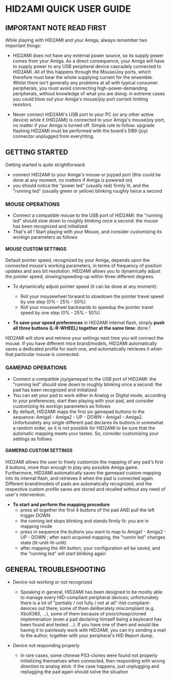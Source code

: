 # **HID2AMI QUICK USER GUIDE** 


## **IMPORTANT NOTE READ FIRST**

While playing with HID2AMI and your Amiga, always remember two important things:

- HID2AMI does not have any external power source, so its supply power comes from your Amiga. As a direct consequence, your Amiga will have to supply power to any USB peripheral device cascadely connected to HID2AMI. All of this happens through the Mouse/Joy ports, which therefore must bear the whole supplying current for the ensemble. Whilst there isn't generally any problems at all with typical consumer peripherals, you must avoid connecting high-power-demanding peripherals, without knowledge of what you are doing: in extreme cases you could blow out your Amiga's mouse/joy port current limiting resistors.

- Never connect HID2AMI's USB port to your PC (or any other active device) while it (HID2AMI) is connected to your Amiga's mouse/joy port, no matter if your Amiga is turned off. Simple rule to follow: upgrade flashing HID2AMI must be performed with the board's DB9 (joy) connector unplugged from everyhting.  



## **GETTING STARTED**

Getting started is quite strightforward: 

- connect HID2AMI to your Amiga's mouse or joypad port (this could be done at any moment, no matters if Amiga is powered on)
- you should notice the "power led" (usually red) firmly lit, and the "running led" (usually green or yellow) blinking roughly twice a second


### **MOUSE OPERATIONS**

- Connect a compatible mouse to the USB port of HID2AMI: the "running led" should slow down to roughly blinking once a second: the mouse has been recognized and initialized
- That's all ! Start playing with your Mouse, and consider customizing its workign parameters as follows


#### **MOUSE CUSTOM SETTINGS**

Default pointer speed, recognized by your Amiga, depends upon the connected mouse's working parameters, in terms of frequency of position updates and axis bit resolution.
HID2AMI allows you to dynamically adjust the pointer speed, slowing/speeding-up within three different degrees.

- To dynamically adjust pointer speed (it can be done at any moment): 
  - Roll your mousewheel forward to slowdown the pointer travel speed by one step (0% - 25% - 50%)
  - Roll your mousewheel backwards to speedup the pointer travel speed by one step (0% - 25% - 50%)

- **To save your speed preferences** in HID2AMI internal flash, simply **push all three buttons (L-R-WHEEL) together at the same time**: done !


HID2AMI will store and retrieve your settings next time you will connect the mouse. If you have different mice brand/models, HID2AMI automatically saves a dedicated profile for each one, and automatically retrieves it when that particular mouse is connected.


### **GAMEPAD OPERATIONS**

- Connect a compatible joy/gamepad to the USB port of HID2AMI: the "running led" should slow down to roughly blinking once a second: the pad has been recognized and initialized
- You can set your pad to work either in Analog or Digital mode, according to your preferences; start then playing with your pad, and consider customizing its workign parameters as follows
- By default, HID2AMI maps the first six gamepad buttons to the sequence: Amiga1 - Amiga2 - UP - DOWN - Amiga1 - Amiga2. Unfortunately any single different pad declares its buttons in somewhat a random order, so it is not possible for HID2AMI to be sure that the automatic mapping meets your tastes. So, consider customizing your settings as follows


#### **GAMEPAD CUSTOM SETTINGS**

HID2AMI allows the user to freely customize the mapping of any pad's first 4 buttons, more than enough to play any possible Amiga game. Furthermore, HID2AMI automatically saves the gamepad custom mapping into its internal flash, and retrieves it when the pad is connected again. Different brand/models of pads are automatically recognized, and the respective custom profile saves are stored and recalled without any need of user's intervention.

- **To start and perform the mapping procedure**
  - press all together the first 4 buttons of the pad AND pull the left trigger DOWN
  - the running led stops blinking and stands firmly lit: you are in mapping mode
  - press in sequence the buttons you want to map to Amiga1 - Amiga2 - UP - DOWN ; after each acquired mapping, the "runnin led" changes state (lit-unlit-lit-unlit)
  - after mapping the 4th button, your configuration wil be saved, and the "running led" will start blinking again



## **GENERAL TROUBLESHOOTING**

- Device not working or not recognized
  - Speaking in general, HID2AMI has been designed to be mostly able to manage every HID-compliant peripheral devices; unfortunately there is a lot of "partially / not fully / not at all"-hid-compliant-devices out there; some of them deliberately miscompliant (e.g. XboX360, ...), some of them because of poor/cheap/cloned implemenation (even a pad declaring himself being a keyboard has been found and tested ...). If you have one of them and would like having it to painlessly work with HID2AMI, you can try sending a mail to the author, together with your peripheral's HID Report dump.

- Device not responding properly
  - In rare cases, some chinese PS3-clones were found not properly initializing themselves when connected, then responding with wrong direction to analog stick: if the case happens, just unplugging and replugging the pad again should solve the situation
